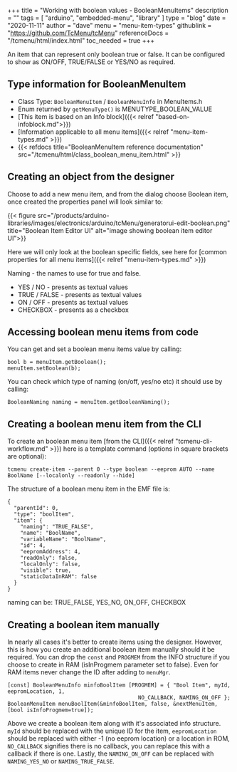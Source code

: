+++
title = "Working with boolean values - BooleanMenuItems"
description = ""
tags = [ "arduino", "embedded-menu", "library" ]
type = "blog"
date = "2020-11-11"
author =  "dave"
menu = "menu-item-types"
githublink = "https://github.com/TcMenu/tcMenu"
referenceDocs = "/tcmenu/html/index.html"
toc_needed = true
+++

An item that can represent only boolean true or false. It can be configured to show as ON/OFF, TRUE/FALSE or YES/NO as required.

## Type information for BooleanMenuItem

* Class Type: `BooleanMenuItem` / `BooleanMenuInfo` in MenuItems.h
* Enum returned by `getMenuType()` is MENUTYPE_BOOLEAN_VALUE
* [This item is based on an Info block]({{< relref "based-on-infoblock.md">}})
* [Information applicable to all menu items]({{< relref "menu-item-types.md" >}})
* {{< refdocs title="BooleanMenuItem reference documentation" src="/tcmenu/html/class_boolean_menu_item.html" >}} 

## Creating an object from the designer

Choose to add a new menu item, and from the dialog choose Boolean item, once created the properties panel will look similar to:

{{< figure src="/products/arduino-libraries/images/electronics/arduino/tcMenu/generatorui-edit-boolean.png" title="Boolean Item Editor UI" alt="image showing boolean item editor UI">}}

Here we will only look at the boolean specific fields, see here for [common properties for all menu items]({{< relref "menu-item-types.md" >}})

Naming - the names to use for true and false.

* YES / NO - presents as textual values 
* TRUE / FALSE - presents as textual values
* ON / OFF - presents as textual values 
* CHECKBOX - presents as a checkbox

## Accessing boolean menu items from code

You can get and set a boolean menu items value by calling:

    bool b = menuItem.getBoolean();
    menuItem.setBoolean(b);

You can check which type of naming (on/off, yes/no etc) it should use by calling:

    BooleanNaming naming = menuItem.getBooleanNaming();

## Creating a boolean menu item from the CLI

To create an boolean menu item [from the CLI]({{< relref "tcmenu-cli-workflow.md" >}}) here is a template command (options in square brackets are optional):

    tcmenu create-item --parent 0 --type boolean --eeprom AUTO --name BoolName [--localonly --readonly --hide]

The structure of a boolean menu item in the EMF file is:

    {
      "parentId": 0,
      "type": "boolItem",
      "item": {
        "naming": "TRUE_FALSE",
        "name": "BoolName",
        "variableName": "BoolName",
        "id": 4,
        "eepromAddress": 4,
        "readOnly": false,
        "localOnly": false,
        "visible": true,
        "staticDataInRAM": false
      }
    }

naming can be: TRUE_FALSE, YES_NO, ON_OFF, CHECKBOX

## Creating a boolean item manually

In nearly all cases it's better to create items using the designer. However, this is how you create an additional boolean item manually should it be required. You can drop the `const` and `PROGMEM` from the INFO structure if you choose to create in RAM (isInProgmem parameter set to false). Even for RAM items never change the ID after adding to `menuMgr`.

    [const] BooleanMenuInfo minfoBoolItem [PROGMEM] = { "Bool Item", myId, eepromLocation, 1, 
                                             NO_CALLBACK, NAMING_ON_OFF };
    BooleanMenuItem menuBoolItem(&minfoBoolItem, false, &nextMenuItem, [bool isInfoProgmem=true]);

Above we create a boolean item along with it's associated info structure. `myId` should be replaced with the unique ID for the item, `eepromLocation` should be replaced with either -1 (no eeprom location) or a location in ROM, `NO_CALLBACK` signifies there is no callback, you can replace this with a callback if there is one. Lastly, the `NAMING_ON_OFF` can be replaced with `NAMING_YES_NO` or `NAMING_TRUE_FALSE`. 

